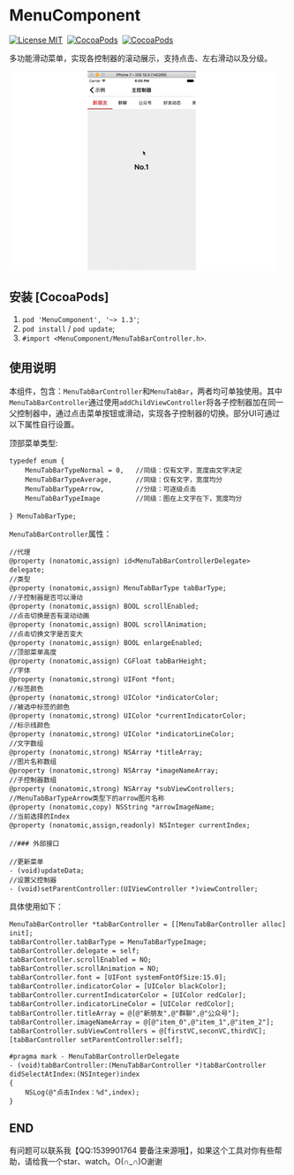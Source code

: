 # MenuComponent

[![License MIT](https://img.shields.io/badge/license-MIT-green.svg?style=flat)](https://raw.githubusercontent.com/dexianyinjiu/MenuComponent/master/LICENSE)&nbsp;
[![CocoaPods](http://img.shields.io/cocoapods/v/MenuComponent.svg?style=flat)](https://cocoapods.org/pods/MenuComponent)&nbsp;
[![CocoaPods](http://img.shields.io/cocoapods/p/MenuComponent.svg?style=flat)](https://cocoapods.org/pods/MenuComponent)&nbsp;

多功能滑动菜单，实现各控制器的滚动展示，支持点击、左右滑动以及分级。

![MenuComponent](MenuComponent.gif)

## 安装 [CocoaPods]

1. `pod 'MenuComponent', '~> 1.3'`;
2. `pod install` / `pod update`;
3. `#import <MenuComponent/MenuTabBarController.h>`.

## 使用说明

本组件，包含：`MenuTabBarController`和`MenuTabBar`，两者均可单独使用。其中`MenuTabBarController`通过使用`addChildViewController`将各子控制器加在同一父控制器中，通过点击菜单按钮或滑动，实现各子控制器的切换。部分UI可通过以下属性自行设置。

顶部菜单类型:

```objc
typedef enum {
    MenuTabBarTypeNormal = 0,   //同级：仅有文字，宽度由文字决定
    MenuTabBarTypeAverage,      //同级：仅有文字，宽度均分
    MenuTabBarTypeArrow,        //分级：可逐级点击
    MenuTabBarTypeImage         //同级：图在上文字在下，宽度均分

} MenuTabBarType;
```

`MenuTabBarController`属性：
  
```objc
//代理
@property (nonatomic,assign) id<MenuTabBarControllerDelegate> delegate;
//类型
@property (nonatomic,assign) MenuTabBarType tabBarType;
//子控制器是否可以滑动
@property (nonatomic,assign) BOOL scrollEnabled;
//点击切换是否有滚动动画
@property (nonatomic,assign) BOOL scrollAnimation;
//点击切换文字是否变大
@property (nonatomic,assign) BOOL enlargeEnabled;
//顶部菜单高度
@property (nonatomic,assign) CGFloat tabBarHeight;
//字体
@property (nonatomic,strong) UIFont *font;
//标签颜色
@property (nonatomic,strong) UIColor *indicatorColor;
//被选中标签的颜色
@property (nonatomic,strong) UIColor *currentIndicatorColor;
//标示线颜色
@property (nonatomic,strong) UIColor *indicatorLineColor;
//文字数组
@property (nonatomic,strong) NSArray *titleArray;
//图片名称数组
@property (nonatomic,strong) NSArray *imageNameArray;
//子控制器数组
@property (nonatomic,strong) NSArray *subViewControllers;
//MenuTabBarTypeArrow类型下的arrow图片名称
@property (nonatomic,copy) NSString *arrowImageName;
//当前选择的Index
@property (nonatomic,assign,readonly) NSInteger currentIndex;

//### 外部接口

//更新菜单
- (void)updateData;
//设置父控制器
- (void)setParentController:(UIViewController *)viewController;
```

具体使用如下：

```objc
MenuTabBarController *tabBarController = [[MenuTabBarController alloc] init];
tabBarController.tabBarType = MenuTabBarTypeImage;
tabBarController.delegate = self;
tabBarController.scrollEnabled = NO;
tabBarController.scrollAnimation = NO;
tabBarController.font = [UIFont systemFontOfSize:15.0];
tabBarController.indicatorColor = [UIColor blackColor];
tabBarController.currentIndicatorColor = [UIColor redColor];
tabBarController.indicatorLineColor = [UIColor redColor];
tabBarController.titleArray = @[@"新朋友",@"群聊",@"公众号"];
tabBarController.imageNameArray = @[@"item_0",@"item_1",@"item_2"];
tabBarController.subViewControllers = @[firstVC,seconVC,thirdVC];
[tabBarController setParentController:self];
```

```objc
#pragma mark - MenuTabBarControllerDelegate
- (void)tabBarController:(MenuTabBarController *)tabBarController didSelectAtIndex:(NSInteger)index
{
    NSLog(@"点击Index：%d",index);
}
```

## END

有问题可以联系我【QQ:1539901764 要备注来源哦】，如果这个工具对你有些帮助，请给我一个star、watch。O(∩_∩)O谢谢

